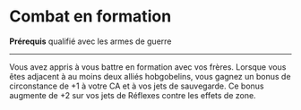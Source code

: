 # Combat en formation

<p><span id="ctl00_MainContent_DetailedOutput"><strong>Prérequis</strong> qualifié avec les armes de guerre<br></span></p>
<hr>
<p>Vous avez appris à vous battre en formation avec vos frères. Lorsque vous êtes adjacent à au moins deux alliés hobgobelins, vous gagnez un bonus de circonstance de +1 à votre CA et à vos jets de sauvegarde. Ce bonus augmente de +2 sur vos jets de Réflexes contre les effets de zone.&nbsp;</p>